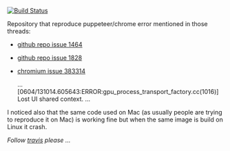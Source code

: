 [![Build Status](https://travis-ci.org/stopsopa/docker-puppeteer-reproduce-lost-ui-shared-context.svg?branch=master)](https://travis-ci.org/stopsopa/docker-puppeteer-reproduce-lost-ui-shared-context)

Repository that reproduce puppeteer/chrome error mentioned in those threads: 

- [github repo issue 1464](https://github.com/GoogleChrome/puppeteer/issues/1464#issuecomment-349568640) 
- [github repo issue 1828](https://github.com/GoogleChrome/puppeteer/issues/1828)
- [chromium issue 383314](https://bugs.chromium.org/p/chromium/issues/detail?id=383314)




    ...
    [0604/131014.605643:ERROR:gpu_process_transport_factory.cc(1016)] Lost UI shared context.
    ...
    


I noticed also that the same code used on Mac (as usually people are trying to reproduce it on Mac) is working fine but when the same image is build on Linux it crash.

*Follow [travis](https://travis-ci.org/stopsopa/docker-puppeteer-reproduce-lost-ui-shared-context.svg?branch=master) please ...* 